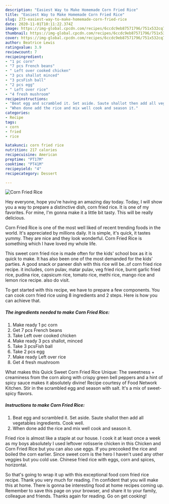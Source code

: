 ```yaml
---
description: "Easiest Way to Make Homemade Corn Fried Rice"
title: "Easiest Way to Make Homemade Corn Fried Rice"
slug: 273-easiest-way-to-make-homemade-corn-fried-rice
date: 2020-11-01T10:11:22.374Z
image: https://img-global.cpcdn.com/recipes/6ccdc9eb87571796/751x532cq70/corn-fried-rice-recipe-main-photo.jpg
thumbnail: https://img-global.cpcdn.com/recipes/6ccdc9eb87571796/751x532cq70/corn-fried-rice-recipe-main-photo.jpg
cover: https://img-global.cpcdn.com/recipes/6ccdc9eb87571796/751x532cq70/corn-fried-rice-recipe-main-photo.jpg
author: Beatrice Lewis
ratingvalue: 3.9
reviewcount: 7
recipeingredient:
- "1 pc corn"
- "7 pcs French beans"
- " Left over cooked chicken"
- "3 pcs shallot minced"
- "3 pcsFish ball"
- "2 pcs egg"
- " Left over rice"
- "4 fresh mushroom"
recipeinstructions:
- "Beat egg and scrambled it. Set aside. Saute shallot then add all vegetables ingredients. Cook well."
- "When done add the rice and mix well cook and season it."
categories:
- Recipe
tags:
- corn
- fried
- rice

katakunci: corn fried rice 
nutrition: 217 calories
recipecuisine: American
preptime: "PT17M"
cooktime: "PT41M"
recipeyield: "4"
recipecategory: Dessert

---
```



![Corn Fried Rice](https://img-global.cpcdn.com/recipes/6ccdc9eb87571796/751x532cq70/corn-fried-rice-recipe-main-photo.jpg)

Hey everyone, hope you're having an amazing day today. Today, I will show you a way to prepare a distinctive dish, corn fried rice. It is one of my favorites. For mine, I'm gonna make it a little bit tasty. This will be really delicious.

Corn Fried Rice is one of the most well liked of recent trending foods in the world. It's appreciated by millions daily. It is simple, it's quick, it tastes yummy. They are nice and they look wonderful. Corn Fried Rice is something which I have loved my whole life.

This sweet corn fried rice is made often for the kids&#39; school box as it is quick to make. It has also been one of the most demanded for the kids&#39; parties. A good snack or paneer dish with this rice will be..of corn fried rice recipe. it includes, corn pulav, matar pulav, veg fried rice, burnt garlic fried rice, pudina rice, capsicum rice, tomato rice, methi rice, mango rice and lemon rice recipe. also do visit.


To get started with this recipe, we have to prepare a few components. You can cook corn fried rice using 8 ingredients and 2 steps. Here is how you can achieve that.

<!--inarticleads1-->

##### The ingredients needed to make Corn Fried Rice:

1. Make ready 1 pc corn
1. Get 7 pcs French beans
1. Take  Left over cooked chicken
1. Make ready 3 pcs shallot, minced
1. Take 3 pcsFish ball
1. Take 2 pcs egg
1. Make ready  Left over rice
1. Get 4 fresh mushroom


What makes this Quick Sweet Corn Fried Rice Unique: The sweetness + creaminess from the corn along with crispy green bell peppers and a hint of spicy sauce makes it absolutely divine! Recipe courtesy of Food Network Kitchen. Stir in the scrambled egg and season with salt. It&#39;s a mix of sweet-spicy flavors. 

<!--inarticleads2-->

##### Instructions to make Corn Fried Rice:

1. Beat egg and scrambled it. Set aside. Saute shallot then add all vegetables ingredients. Cook well.
1. When done add the rice and mix well cook and season it.


Fried rice is almost like a staple at our house. I cook it at least once a week as my boys absolutely I used leftover rotisserie chicken in this Chicken and Corn Fried Rice but you can also use eggs. If you precooked the rice and boiled the corn earlier. Since sweet corn is the hero I haven&#39;t used any other veggies but you cold use. Chinese fried rice with eggs, corn and spices, horizontal. 

So that's going to wrap it up with this exceptional food corn fried rice recipe. Thank you very much for reading. I'm confident that you will make this at home. There is gonna be interesting food at home recipes coming up. Remember to save this page on your browser, and share it to your family, colleague and friends. Thanks again for reading. Go on get cooking!
